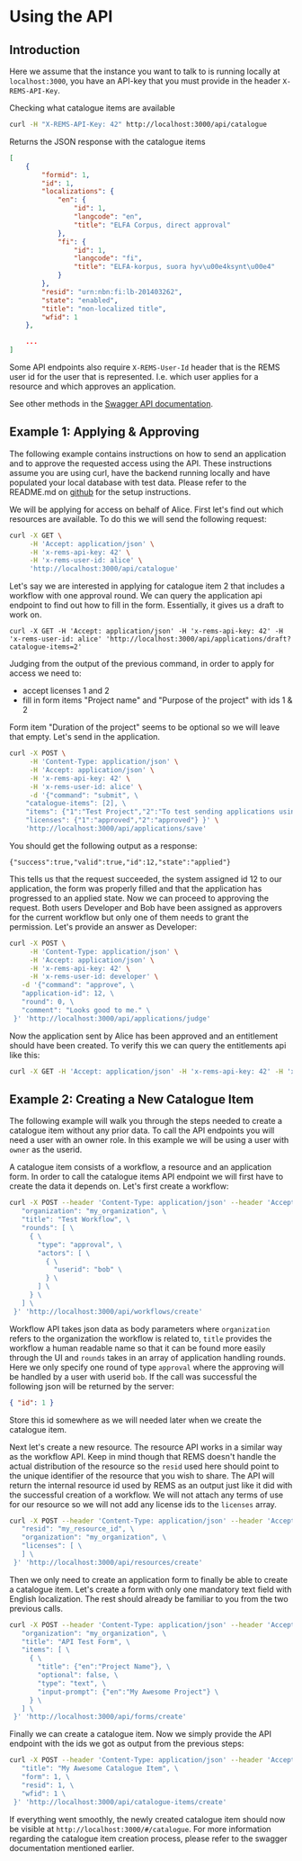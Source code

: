# Using the API

## Introduction

Here we assume that the instance you want to talk to is running locally at `localhost:3000`, you have an API-key that you must provide in the header `X-REMS-API-Key`.

Checking what catalogue items are available

```sh
curl -H "X-REMS-API-Key: 42" http://localhost:3000/api/catalogue
```

Returns the JSON response with the catalogue items

```json
[
    {
        "formid": 1,
        "id": 1,
        "localizations": {
            "en": {
                "id": 1,
                "langcode": "en",
                "title": "ELFA Corpus, direct approval"
            },
            "fi": {
                "id": 1,
                "langcode": "fi",
                "title": "ELFA-korpus, suora hyv\u00e4ksynt\u00e4"
            }
        },
        "resid": "urn:nbn:fi:lb-201403262",
        "state": "enabled",
        "title": "non-localized title",
        "wfid": 1
    },

    ...
]
```

Some API endpoints also require `X-REMS-User-Id` header that is the REMS user id for the user that is represented. I.e. which user applies for a resource and which approves an application.

See other methods in the [Swagger API documentation](https://rems2demo.csc.fi/swagger-ui).

## Example 1: Applying & Approving

The following example contains instructions on how to send an application and to approve the requested access using the API. These instructions assume you are using curl, have the backend running locally and have populated your local database with test data. Please refer to the README.md on [github](https://github.com/CSCfi/rems) for the setup instructions.

We will be applying for access on behalf of Alice. First let's find out which resources are available. To do this we will send the following request:

```sh
curl -X GET \
     -H 'Accept: application/json' \
     -H 'x-rems-api-key: 42' \
     -H 'x-rems-user-id: alice' \
     'http://localhost:3000/api/catalogue'
```

Let's say we are interested in applying for catalogue item 2 that includes a workflow with one approval round. We can query the application api endpoint to find out how to fill in the form. Essentially, it gives us a draft to work on.

```
curl -X GET -H 'Accept: application/json' -H 'x-rems-api-key: 42' -H 'x-rems-user-id: alice' 'http://localhost:3000/api/applications/draft?catalogue-items=2'
```

Judging from the output of the previous command, in order to apply for access we need to:

- accept licenses 1 and 2
- fill in form items "Project name" and "Purpose of the project" with ids 1 & 2

Form item "Duration of the project" seems to be optional so we will leave that empty. Let's send in the application.

```sh
curl -X POST \
     -H 'Content-Type: application/json' \
     -H 'Accept: application/json' \
     -H 'x-rems-api-key: 42' \
     -H 'x-rems-user-id: alice' \
     -d '{"command": "submit", \
    "catalogue-items": [2], \
    "items": {"1":"Test Project","2":"To test sending applications using the api"}, \
    "licenses": {"1":"approved","2":"approved"} }' \
    'http://localhost:3000/api/applications/save'
```

You should get the following output as a response:

```
{"success":true,"valid":true,"id":12,"state":"applied"}
```

This tells us that the request succeeded, the system assigned id 12 to our application, the form was properly filled and that the application has progressed to an applied state. Now we can proceed to approving the request. Both users Developer and Bob have been assigned as approvers for the current workflow but only one of them needs to grant the permission. Let's provide an answer as Developer:

```sh
curl -X POST \
     -H 'Content-Type: application/json' \
     -H 'Accept: application/json' \
     -H 'x-rems-api-key: 42' \
     -H 'x-rems-user-id: developer' \
   -d '{"command": "approve", \
   "application-id": 12, \
   "round": 0, \
   "comment": "Looks good to me." \
 }' 'http://localhost:3000/api/applications/judge'
```

Now the application sent by Alice has been approved and an entitlement should have been created. To verify this we can query the entitlements api like this:

```sh
curl -X GET -H 'Accept: application/json' -H 'x-rems-api-key: 42' -H 'x-rems-user-id: developer' 'http://localhost:3000/api/entitlements?user=alice'
```

## Example 2: Creating a New Catalogue Item

The following example will walk you through the steps needed to create a catalogue item without any prior data. To call the API endpoints you will need a user with an owner role. In this example we will be using a user with `owner` as the userid.

A catalogue item consists of a workflow, a resource and an application form. In order to call the catalogue items API endpoint we will first have to create the data it depends on. Let's first create a workflow:

```sh
curl -X POST --header 'Content-Type: application/json' --header 'Accept: application/json' --header 'x-rems-api-key: 42' --header 'x-rems-user-id: owner' -d '{ \
   "organization": "my_organization", \
   "title": "Test Workflow", \
   "rounds": [ \
     { \
       "type": "approval", \
       "actors": [ \
         { \
           "userid": "bob" \
         } \
       ] \
     } \
   ] \
 }' 'http://localhost:3000/api/workflows/create'
```

Workflow API takes json data as body parameters where `organization` refers to the organization the workflow is related to, `title` provides the workflow a human readable name so that it can be found more easily through the UI and `rounds` takes in an array of application handling rounds. Here we only specify one round of type `approval` where the approving will be handled by a user with userid `bob`. If the call was successful the following json will be returned by the server:

```json
{ "id": 1 }
```

Store this id somewhere as we will needed later when we create the catalogue item.

Next let's create a new resource. The resource API works in a similar way as the workflow API. Keep in mind though that REMS doesn't handle the actual distribution of the resource so the `resid` used here should point to the unique identifier of the resource that you wish to share. The API will return the internal resource id used by REMS as an output just like it did with the successful creation of a workflow. We will not attach any terms of use for our resource so we will not add any license ids to the `licenses` array.

```sh
curl -X POST --header 'Content-Type: application/json' --header 'Accept: application/json' --header 'x-rems-api-key: 42' --header 'x-rems-user-id: owner' -d '{ \
   "resid": "my_resource_id", \
   "organization": "my_organization", \
   "licenses": [ \
   ] \
 }' 'http://localhost:3000/api/resources/create'
```

Then we only need to create an application form to finally be able to create a catalogue item. Let's create a form with only one mandatory text field with English localization. The rest should already be familiar to you from the two previous calls.

```sh
curl -X POST --header 'Content-Type: application/json' --header 'Accept: application/json' --header 'x-rems-api-key: 42' --header 'x-rems-user-id: owner' -d '{ \
   "organization": "my_organization", \
   "title": "API Test Form", \
   "items": [ \
     { \
       "title": {"en":"Project Name"}, \
       "optional": false, \
       "type": "text", \
       "input-prompt": {"en":"My Awesome Project"} \
     } \
   ] \
 }' 'http://localhost:3000/api/forms/create'
```

Finally we can create a catalogue item. Now we simply provide the API endpoint with the ids we got as output from the previous steps:

```sh
curl -X POST --header 'Content-Type: application/json' --header 'Accept: application/json' --header 'x-rems-api-key: 42' --header 'x-rems-user-id: owner' -d '{ \
   "title": "My Awesome Catalogue Item", \
   "form": 1, \
   "resid": 1, \
   "wfid": 1 \
 }' 'http://localhost:3000/api/catalogue-items/create'
```

If everything went smoothly, the newly created catalogue item should now be visible at `http://localhost:3000/#/catalogue`. For more information regarding the catalogue item creation process, please refer to the swagger documentation mentioned earlier.
